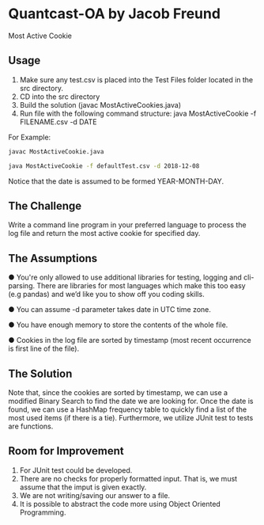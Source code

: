 # Quantcast-OA by Jacob Freund
Most Active Cookie

## Usage

1.  Make sure any test.csv is placed into the Test Files folder located in the src directory.
2.  CD into the src directory
3.  Build the solution (javac MostActiveCookies.java)
4.  Run file with the following command structure: java MostActiveCookie -f FILENAME.csv -d DATE

For Example:

```bash
javac MostActiveCookie.java
```


```bash
java MostActiveCookie -f defaultTest.csv -d 2018-12-08
```

Notice that the date is assumed to be formed YEAR-MONTH-DAY.
    

## The Challenge

Write a command line program in your preferred language to process the log file and return the most active cookie for specified day.

## The Assumptions

● You're only allowed to use additional libraries for testing, logging and cli-parsing. There are libraries for most languages which make this too easy (e.g pandas) and we’d like you to show off you coding skills.

● You can assume -d parameter takes date in UTC time zone.

● You have enough memory to store the contents of the whole file.

● Cookies in the log file are sorted by timestamp (most recent occurrence is first line of the file).

## The Solution

Note that, since the cookies are sorted by timestamp, we can use a modified Binary Search to find the date we are looking for.  Once the date is found, we can use a HashMap frequency table to quickly find a list of the most used items (if there is a tie).  Furthermore, we utilize JUnit test to tests are functions.

## Room for Improvement

1.  For JUnit test could be developed.
2.  There are no checks for properly formatted input.  That is, we must assume that the imput is given exactly.
3.  We are not writing/saving our answer to a file.
4.  It is possible to abstract the code more using Object Oriented Programming.
